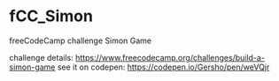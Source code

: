 # fCC_Simon
freeCodeCamp challenge Simon Game

challenge details: https://www.freecodecamp.org/challenges/build-a-simon-game
see it on codepen: https://codepen.io/Gersho/pen/weVQjr
